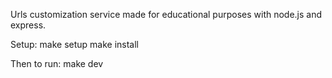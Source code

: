 Urls customization service made for educational purposes with node.js and express.

Setup:
make setup
make install

Then to run:
make dev

